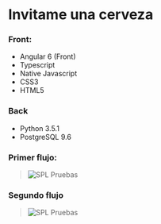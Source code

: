 # Invitame una cerveza

### Front:

* Angular 6 (Front)
* Typescript
* Native Javascript
* CSS3
* HTML5

### Back

* Python 3.5.1
* PostgreSQL 9.6

### Primer flujo:

> ![SPL Pruebas](/raw/gifs/primer_flujo.gif)


### Segundo flujo

> ![SPL Pruebas](/raw/gifs/segundo_flujo.gif)


